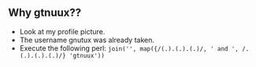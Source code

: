 ## Why gtnuux??
* Look at my profile picture.
* The username gnutux was already taken.
* Execute the following perl: `join('', map({/(.).(.).(.)/, ' and ', /.(.).(.).(.)/} 'gtnuux'))`
